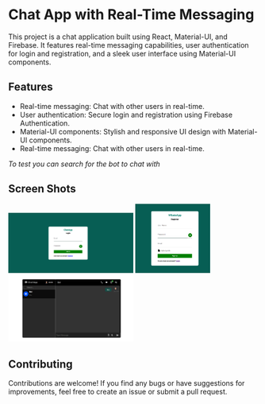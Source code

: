 <h1>Chat App with Real-Time Messaging</h1>
<p>This project is a chat application built using React, Material-UI, and Firebase. It features real-time messaging capabilities, user authentication for login and registration, and a sleek user interface using Material-UI components.</p>

<h2>Features</h2>
<ul>
<li>Real-time messaging: Chat with other users in real-time.</li>
<li>User authentication: Secure login and registration using Firebase Authentication.</li>
<li>Material-UI components: Stylish and responsive UI design with Material-UI components.</li>
<li>Real-time messaging: Chat with other users in real-time.</li>
</ul>

<i>To test you can search for the bot to chat with</i>

<h2>Screen Shots</h2>
<span><img style="width:50%" src="./src/img/login.png">
<img style="width:30%" src="./src/img/Register.png"></span>
<img style="width:50%" src="./src/img/home.png">

<h2>Contributing</h2>
<p>Contributions are welcome! If you find any bugs or have suggestions for improvements, feel free to create an issue or submit a pull request.</p>
